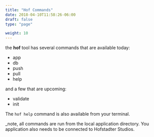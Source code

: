 ```yaml
---
title: "Hof Commands"
date: 2018-04-10T11:58:26-06:00
draft: false
type: "page"

weight: 10
---
```


the __hof__ tool has several commands
that are available today:

- app
- db
- push
- pull
- help

and a few that are upcoming:

- validate
- init


The `hof help` command is also available
from your terminal.

_note, all commands are run from
the local application directory.
You application also needs to be
connected to Hofstadter Studios.

